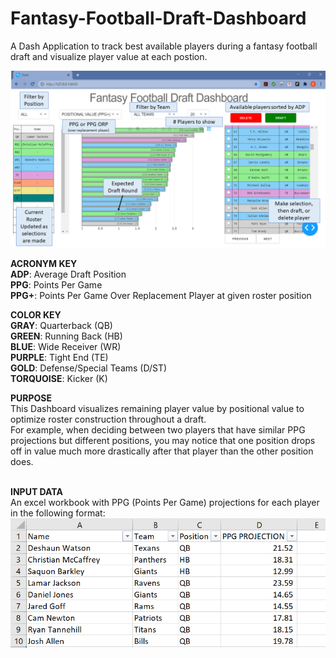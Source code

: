 # Fantasy-Football-Draft-Dashboard
A Dash Application to track best available players during a fantasy football draft and visualize player value at each postion.


![Dash](https://github.com/Ben-Tiemeyer/Fantasy-Football-Draft-Dashboard/blob/main/fantasy_football_draft_dashboard.png)

<b>ACRONYM KEY</b><br/>
<b>ADP</b>: Average Draft Position<br/>
<b>PPG</b>: Points Per Game<br/>
<b>PPG+</b>: Points Per Game Over Replacement Player at given roster position<br/>

<b>COLOR KEY</b><br/>
<b>GRAY</b>: Quarterback (QB)<br/>
<b>GREEN</b>: Running Back (HB)<br/>
<b>BLUE</b>: Wide Receiver (WR)<br/>
<b>PURPLE</b>: Tight End (TE)<br/>
<b>GOLD</b>: Defense/Special Teams (D/ST)<br/>
<b>TORQUOISE</b>: Kicker (K)<br/>

<b>PURPOSE</b><br/>
This Dashboard visualizes remaining player value by positional value to optimize roster construction throughout a draft.<br/>
For example, when deciding between two players that have similar PPG projections but different positions, you may notice that one position drops off in value much more drastically after that player than the other position does.<br/><br/>


<b>INPUT DATA</b><br/>
An excel workbook with PPG (Points Per Game) projections for each player in the following format:
![Dash](https://github.com/Ben-Tiemeyer/Fantasy-Football-Draft-Dashboard/blob/main/projections_template.PNG)
